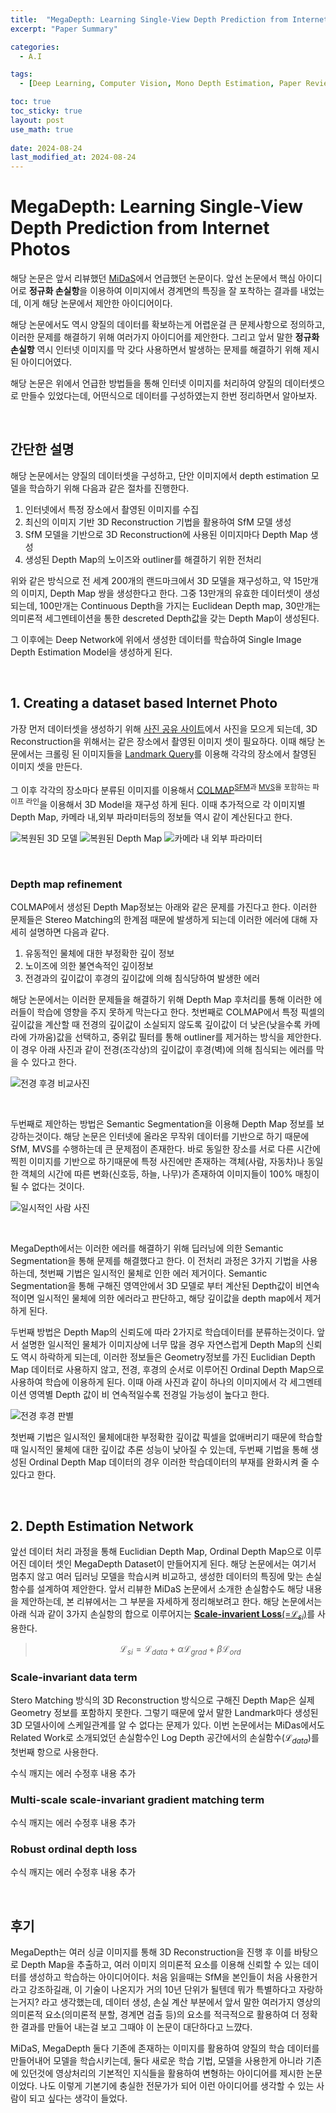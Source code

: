 ```yaml
---
title:  "MegaDepth: Learning Single-View Depth Prediction from Internet Photos 리뷰"
excerpt: "Paper Summary"

categories:
  - A.I

tags:
  - [Deep Learning, Computer Vision, Mono Depth Estimation, Paper Review]

toc: true
toc_sticky: true
layout: post
use_math: true
 
date: 2024-08-24
last_modified_at: 2024-08-24
---
```


# **MegaDepth: Learning Single-View Depth Prediction from Internet Photos**

해당 논문은 앞서 리뷰했던 [MiDaS](https://reofard.github.io/a.i/2024/08/21/Towards-Robust-Monocular-Depth-Estimation-Mixing-Datasets-for-Zero-shot-Cross-dataset-Transfer-리뷰.html)에서 언급했던 논문이다. 앞선 논문에서 핵심 아이디어로 **정규화 손실항**을 이용하여 이미지에서 경계면의 특징을 잘 포착하는 결과를 내었는데, 이게 해당 논문에서 제안한 아이디어이다.

해당 논문에서도 역시 양질의 데이터를 확보하는게 어렵운걸 큰 문제사항으로 정의하고, 이러한 문제를 해결하기 위해 여러가지 아이디어를 제안한다. 그리고 앞서 말한 **정규화 손실항** 역시 인터넷 이미지를 막 갖다 사용하면서 발생하는 문제를 해결하기 위해 제시된 아이디어였다.

해당 논문은 위에서 언급한 방법들을 통해 인터넷 이미지를 처리하여 양질의 데이터셋으로 만들수 있었다는데, 어떤식으로 데이터를 구성하였는지 한번 정리하면서 알아보자.

<br>

## **간단한 설명**

해당 논문에서는 양질의 데이터셋을 구성하고, 단안 이미지에서 depth estimation 모델을 학습하기 위해 다음과 같은 절차를 진행한다.

1. 인터넷에서 특정 장소에서 촬영된 이미지를 수집
2. 최신의 이미지 기반 3D Reconstruction 기법을 활용하여 SfM 모델 생성
3. SfM 모델을 기반으로 3D Reconstruction에 사용된 이미지마다 Depth Map 생성
4. 생성된 Depth Map의 노이즈와 outliner를 해결하기 위한 전처리

위와 같은 방식으로 전 세계 200개의 랜드마크에서 3D 모델을 재구성하고, 약 15만개의 이미지, Depth Map 쌍을 생성한다고 한다. 그중 13만개의 유효한 데이터셋이 생성되는데, 100만개는 Continuous Depth을 가지는 Euclidean Depth map, 30만개는 의미론적 세그멘테이션을 통한 descreted Depth값을 갖는 Depth Map이 생성된다.

그 이후에는 Deep Network에 위에서 생성한 데이터를 학습하여 Single Image Depth Estimation Model을 생성하게 된다.

<br>

## **1. Creating a dataset based Internet Photo**

가장 먼저 데이터셋을 생성하기 위해 [사진 공유 사이트](https://www.flickr.com)에서 사진을 모으게 되는데, 3D Reconstruction을 위해서는 같은 장소에서 촬영된 이미지 셋이 필요하다. 이때 해당 논문에서는 크롤링 된 이미지들을 [Landmark Query](https://link.springer.com/chapter/10.1007/978-3-642-33718-5_2)를 이용해 각각의 장소에서 찰영된 이미지 셋을 만든다.

그 이후 각각의 장소마다 분류된 이미지를 이용해서 [COLMAP](https://colmap.github.io)<sup>[SFM](https://openaccess.thecvf.com/content_cvpr_2016/papers/Schonberger_Structure-From-Motion_Revisited_CVPR_2016_paper.pdf)과 [MVS](https://demuc.de/papers/schoenberger2016mvs.pdf)을 포함하는 파이프 라인</sup>을 이용해서 3D Model을 재구성 하게 된다. 이때 추가적으로 각 이미지별 Depth Map, 카메라 내,외부 파라미터등의 정보들 역시 같이 계산된다고 한다.

![복원된 3D 모델]()
![복원된 Depth Map]()
![카메라 내 외부 파라미터]()

<br>

### **Depth map refinement**

COLMAP에서 생성된 Depth Map정보는 아래와 같은 문제를 가진다고 한다. 이러한 문제들은 Stereo Matching의 한계점 때문에 발생하게 되는데 이러한 에러에 대해 자세히 설명하면 다음과 같다.

1. 유동적인 물체에 대한 부정확한 깊이 정보
2. 노이즈에 의한 불연속적인 깊이정보
3. 전경과의 깊이값이 후경의 깊이값에 의해 침식당하여 발생한 에러

해당 논문에서는 이러한 문제들을 해결하기 위해 Depth Map 후처리를 통해 이러한 에러들이 학습에 영향을 주지 못하게 막는다고 한다. 첫번째로 COLMAP에서 특정 픽셀의 깊이값을 계산할 때 전경의 깊이값이 소실되지 않도록 깊이값이 더 낮은(낮을수록 카메라에 가까움)값을 선택하고, 중위값 필터를 통해 outliner를 제거하는 방식을 제안한다. 이 경우 아래 사진과 같이 전경(조각상)의 깊이값이 후경(벽)에 의해 침식되는 에러를 막을 수 있다고 한다.

![전경 후경 비교사진]()

<br>

두번째로 제안하는 방법은 Semantic Segmentation을 이용해 Depth Map 정보를 보강하는것이다. 해당 논문은 인터넷에 올라온 무작위 데이터를 기반으로 하기 때문에 SfM, MVS를 수행하는데 큰 문제점이 존재한다. 바로 동일한 장소를 서로 다른 시간에 찍힌 이미지를 기반으로 하기때문에 특정 사진에만 존재하는 객체(사람, 자동차)나 동일한 객체의 시간에 따른 변화(신호등, 하늘, 나무)가 존재하여 이미지들이 100% 매칭이 될 수 없다는 것이다.

![일시적인 사람 사진]()

<br>

MegaDepth에서는 이러한 에러를 해결하기 위해 딥러닝에 의한 Semantic Segmentation을 통해 문제를 해결했다고 한다. 이 전처리 과정은 3가지 기법을 사용하는데, 첫번째 기법은 일시적인 물체로 인한 에러 제거이다. Semantic Segmentation을 통해 구해진 영역안에서 3D 모델로 부터 계산된 Depth값이 비연속적이면 일시적인 물체에 의한 에러라고 판단하고, 해당 깊이값을 depth map에서 제거하게 된다.

두번째 방법은 Depth Map의 신뢰도에 따라 2가지로 학습데이터를 분류하는것이다. 앞서 설명한 일시적인 물체가 이미지상에 너무 많을 경우 자연스럽게 Depth Map의 신뢰도 역시 하락하게 되는데, 이러한 정보들은 Geometry정보를 가진 Euclidian Depth Map 데이터로 사용하지 않고, 전경, 후경의 순서로 이루어진 Ordinal Depth Map으로 사용하여 학습에 이용하게 된다. 이때 아래 사진과 같이 하나의 이미지에서 각 세그멘테이션 영역별 Depth 값이 비 연속적일수록 전경일 가능성이 높다고 한다.

![전경 후경 판별]()

첫번째 기법은 일시적인 물체에대한 부정확한 깊이값 픽셀을 없애버리기 때문에 학습할 때 일시적인 물체에 대한 깊이값 추론 성능이 낮아질 수 있는데, 두번째 기법을 통해 생성된 Ordinal Depth Map 데이터의 경우 이러한 학습데이터의 부재를 완화시켜 줄 수 있다고 한다.

<br>

## **2. Depth Estimation Network**

앞선 데이터 처리 과정을 통해 Euclidian Depth Map, Ordinal Depth Map으로 이루어진 데이터 셋인 MegaDepth Dataset이 만들어지게 된다. 해당 논문에서는 여기서 멈추지 않고 여러 딥러닝 모델을 학습시켜 비교하고, 생성한 데이터의 특징에 맞는 손실함수를 설계하여 제안한다. 앞서 리뷰한 MiDaS 논문에서 소개한 손실함수도 해당 내용을 제안하는데, 본 리뷰에서는 그 부분을 자세하게 정리해보려고 한다. 해당 논문에서는 아래 식과 같이 3가지 손실항의 합으로 이루어지는 [**Scale-invarient Loss**(=$\mathcal{L}_{si}$)](https://arxiv.org/abs/1406.2283)를 사용한다.

> $$\mathcal{L}_{si} = \mathcal{L}_{data} + \alpha\mathcal{L}_{grad} + \beta\mathcal{L}_{ord}$$

### **Scale-invariant data term**

Stero Matching 방식의 3D Reconstruction 방식으로 구해진 Depth Map은 실제 Geometry 정보를 포함하지 못한다. 그렇기 때문에 앞서 말한 Landmark마다 생성된 3D 모델사이에 스케일관계를 알 수 없다는 문제가 있다. 이번 논문에서는 MiDas에서도 Related Work로 소개되었던 손실함수인 Log Depth 공간에서의 손실함수($\mathcal{L}_{data}$)를 첫번째 항으로 사용한다.

수식 깨지는 에러 수정후 내용 추가

### **Multi-scale scale-invariant gradient matching term**

수식 깨지는 에러 수정후 내용 추가

### **Robust ordinal depth loss**

수식 깨지는 에러 수정후 내용 추가

<br>

## **후기**

MegaDepth는 여러 싱글 이미지를 통해 3D Reconstruction을 진행 후 이를 바탕으로 Depth Map을 추출하고, 여러 이미지 의미론적 요소를 이용해 신뢰할 수 있는 데이터를 생성하고 학습하는 아이디어이다. 처음 읽을때는 SfM을 본인들이 처음 사용한거라고 강조하길래, 이 기술이 나온지가 거의 10년 단위가 될텐데 뭐가 특별하다고 자랑하는거지? 라고 생각했는데, 데이터 생성, 손실 계산 부분에서 앞서 말한 여러가지 영상의 의미론적 요소(의미론적 분할, 경계면 검출 등)의 요소를 적극적으로 활용하여 더 정확한 결과를 만들어 내는걸 보고 그때야 이 논문이 대단하다고 느꺘다.

MiDaS, MegaDepth 둘다 기존에 존재하는 이미지를 활용하여 양질의 학습 데이터를 만들어내어 모델을 학습시키는데, 둘다 새로운 학습 기법, 모델을 사용한게 아니라 기존에 있던것에 영상처리의 기본적인 지식들을 활용하여 변형하는 아이디어를 제시한 논문이었다. 나도 이렇게 기본기에 충실한 전문가가 되어 이런 아이디어를 생각할 수 있는 사람이 되고 싶다는 생각이 들었다.